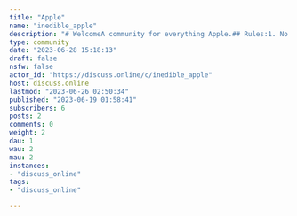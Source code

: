 ```yaml
---
title: "Apple" 
name: "inedible_apple"
description: "# WelcomeA community for everything Apple.## Rules:1. No NSFW Content.2. No Hate Speech or Personal Attacks.3. No Ads / Spamming."
type: community
date: "2023-06-28 15:18:13"
draft: false
nsfw: false
actor_id: "https://discuss.online/c/inedible_apple"
host: discuss.online
lastmod: "2023-06-26 02:50:34"
published: "2023-06-19 01:58:41"
subscribers: 6
posts: 2
comments: 0
weight: 2
dau: 1
wau: 2
mau: 2
instances:
- "discuss_online"
tags: 
- "discuss_online"

---
```

